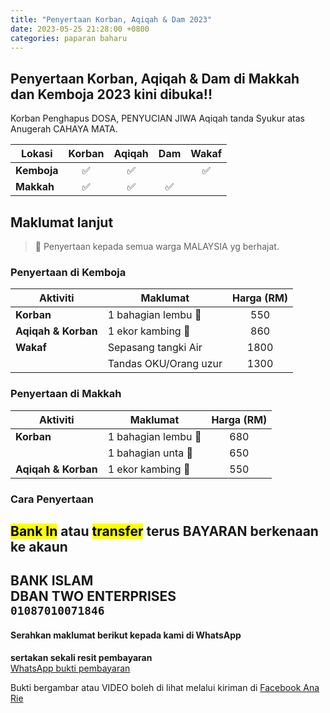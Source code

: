 ```yaml
---
title: "Penyertaan Korban, Aqiqah & Dam 2023"
date: 2023-05-25 21:28:00 +0800
categories: paparan baharu
---
```


## Penyertaan Korban, Aqiqah & Dam di **Makkah** dan **Kemboja** 2023 kini dibuka!!
Korban Penghapus DOSA, PENYUCIAN JIWA
Aqiqah tanda Syukur atas Anugerah CAHAYA MATA.

| Lokasi      | Korban | Aqiqah | Dam | Wakaf |
|-------------|:------:|:------:|:---:|:-----:|
| **Kemboja** |   ✅    |   ✅    |     |   ✅   |
| **Makkah**  |   ✅    |   ✅    |  ✅  |       |


## Maklumat lanjut
> 🕌  Penyertaan kepada semua warga MALAYSIA yg berhajat.

### Penyertaan di Kemboja

| Aktiviti            | Maklumat              | Harga (RM) |
|---------------------|-----------------------|:----------:|
| **Korban**          | 1 bahagian lembu 🐂   |    550     |
| **Aqiqah & Korban** | 1 ekor kambing 🐐     |    860     |
| **Wakaf**           | Sepasang tangki Air   |    1800    |
|                     | Tandas OKU/Orang uzur |    1300    |

### Penyertaan di Makkah

| Aktiviti             | Maklumat            | Harga (RM) |
|----------------------|---------------------|:----------:|
| **Korban**           | 1 bahagian lembu 🐂 |    680     |
|                      | 1 bahagian unta 🐪  |    650     |
| **Aqiqah &  Korban** | 1 ekor kambing 🐐   |    550     |

### Cara Penyertaan
<mark>Bank In</mark> atau <mark>transfer</mark> terus BAYARAN berkenaan ke akaun   
---  
**BANK ISLAM**  
DBAN TWO ENTERPRISES  
`01087010071846`  
---

#### Serahkan maklumat berikut kepada kami di WhatsApp
**sertakan sekali resit pembayaran**    
<a class="button button-primary" href="https://wa.link/qpiqnf" target="_blank" >WhatsApp bukti pembayaran</a>

Bukti bergambar atau VIDEO boleh di lihat melalui kiriman di [Facebook Ana Rie](https://www.facebook.com/ana.rie.940)
